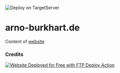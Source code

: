 ![Deploy on TargetServer](https://github.com/arburk/arno-burkhart.de/workflows/Deploy%20on%20TargetServer/badge.svg)

# arno-burkhart.de
Content of <a href="http://arno-burkhart.de/" target="_blank">website</a>

### Credits
[<img alt="Website Deployed for Free with FTP Deploy Action" src="https://img.shields.io/badge/Website deployed for free with-FTP DEPLOY ACTION-%3CCOLOR%3E?style=for-the-badge&color=297FA9">](https://github.com/SamKirkland/FTP-Deploy-Action)
